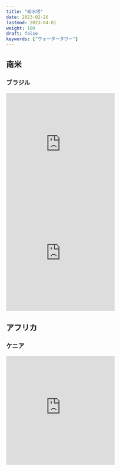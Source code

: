 ```yaml
---
title: "給水塔"
date: 2023-02-26
lastmod: 2023-04-01
weight: 100
draft: false
keywords: ["ウォータータワー"]
---
```

## 南米
### ブラジル

<div class="googlemap-if">
<iframe src="https://www.google.com/maps/embed?pb=!4v1677664406594!6m8!1m7!1s8-Dbck1PqYBagkl_bYXxjA!2m2!1d-22.90203766441071!2d-47.08138396056928!3f172.4428937662592!4f21.828248495953616!5f1.4385607468062207" width="295" height="295" style="border:0;" allowfullscreen="" loading="lazy" referrerpolicy="no-referrer-when-downgrade"></iframe>
<iframe src="https://www.google.com/maps/embed?pb=!4v1680562294417!6m8!1m7!1s709s7PP4BckxOktwoLospg!2m2!1d-4.575969474756556!2d-44.65960225938147!3f285.0786937535383!4f16.611887818454534!5f3.325193203789971" width="295" height="295" style="border:0;" allowfullscreen="" loading="lazy" referrerpolicy="no-referrer-when-downgrade"></iframe>
</div>


## アフリカ
### ケニア

<div class="googlemap-if">
<iframe src="https://www.google.com/maps/embed?pb=!4v1677664797708!6m8!1m7!1shLZP2NGvsi8BFxN1XRJMcg!2m2!1d-1.152262415404232!2d36.80692513594656!3f191.09597662918665!4f8.922021816354047!5f2.897966238401244" width="295" height="295" style="border:0;" allowfullscreen="" loading="lazy" referrerpolicy="no-referrer-when-downgrade"></iframe>
</div>